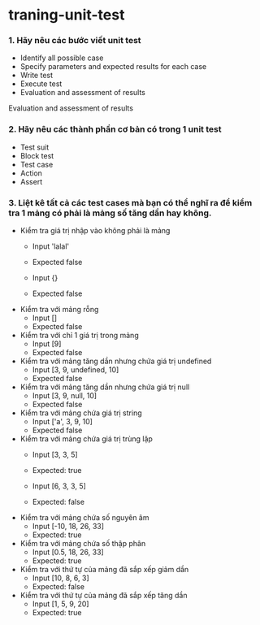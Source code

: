 # traning-unit-test
### 1. Hãy nêu các bước viết unit test
- Identify all possible case
- Specify parameters and expected results for each case
- Write test
- Execute test
- Evaluation and assessment of results

Evaluation and assessment of results
### 2. Hãy nêu các thành phần cơ bản có trong 1 unit test
- Test suit
- Block test
- Test case
- Action
- Assert
### 3. Liệt kê tất cả các test cases mà bạn có thể nghĩ ra để kiểm tra 1 mảng có phải là mảng số tăng dần hay không.
- Kiểm tra giá trị nhập vào không phải là mảng
  + Input 'lalal'
  + Expected false

  + Input {}
  + Expected false
- Kiểm tra với mảng rỗng
  + Input [] 
  + Expected false
- Kiểm tra với chỉ 1 giá trị trong mảng
  + Input [9]
  + Expected false
- Kiểm tra với mảng tăng dần nhưng chứa giá trị undefined
  + Input [3, 9, undefined, 10]
  + Expected false
- Kiểm tra với mảng tăng dần nhưng chứa giá trị null
  + Input [3, 9, null, 10]
  + Expected false
- Kiểm tra với mảng chứa giá trị string
  + Input ['a', 3, 9, 10]
  + Expected false
- Kiểm tra với mảng chứa giá trị trùng lặp
  + Input [3, 3, 5] 
  + Expected: true

  + Input [6, 3, 3, 5] 
  + Expected: false
- Kiểm tra với mảng chứa số nguyên âm
  + Input [-10, 18, 26, 33] 
  + Expected: true
- Kiểm tra với mảng chứa số thập phân
  + Input [0.5, 18, 26, 33]
  + Expected: true
- Kiểm tra với thứ tự của mảng đã sắp xếp giảm dần
  + Input [10, 8, 6, 3] 
  + Expected: false
- Kiểm tra với thứ tự của mảng đã sắp xếp tăng dần
  + Input [1, 5, 9, 20] 
  + Expected: true